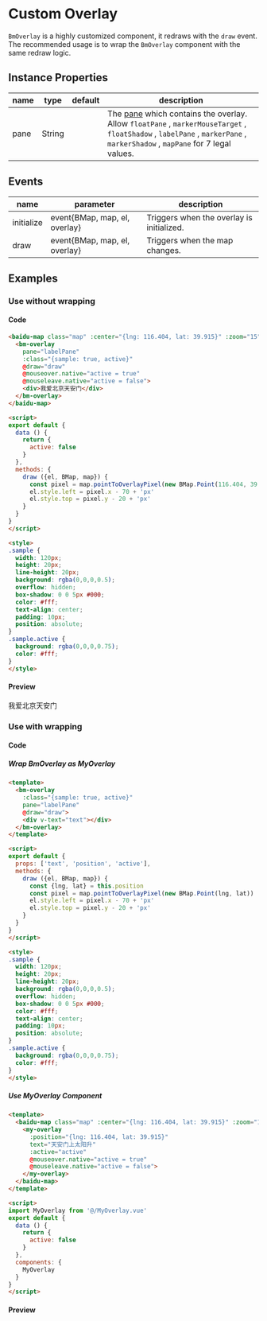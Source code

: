 # Custom Overlay

`BmOverlay` is a highly customized component, it redraws with the `draw` event. The recommended usage is to wrap the `BmOverlay` component with the same redraw logic.

## Instance Properties

|name|type|default|description|
|------|-----|-----|----|
|pane|String||The [pane](http://lbsyun.baidu.com/cms/jsapi/class/jsapi_reference.html#a3b1) which contains the overlay. Allow `floatPane` , `markerMouseTarget` , `floatShadow` , `labelPane` , `markerPane` , `markerShadow` , `mapPane` for 7 legal values.|

## Events

|name|parameter|description|
|------|-----|----|
|initialize|event{BMap, map, el, overlay}|Triggers when the overlay is initialized.|
|draw|event{BMap, map, el, overlay}|Triggers when the map changes.|

## Examples

### Use without wrapping

#### Code

```html
<baidu-map class="map" :center="{lng: 116.404, lat: 39.915}" :zoom="15">
  <bm-overlay
    pane="labelPane"
    :class="{sample: true, active}"
    @draw="draw"
    @mouseover.native="active = true"
    @mouseleave.native="active = false">
    <div>我爱北京天安门</div>
  </bm-overlay>
</baidu-map>

<script>
export default {
  data () {
    return {
      active: false
    }
  },
  methods: {
    draw ({el, BMap, map}) {
      const pixel = map.pointToOverlayPixel(new BMap.Point(116.404, 39.915))
      el.style.left = pixel.x - 70 + 'px'
      el.style.top = pixel.y - 20 + 'px'
    }
  }
}
</script>

<style>
.sample {
  width: 120px;
  height: 20px;
  line-height: 20px;
  background: rgba(0,0,0,0.5);
  overflow: hidden;
  box-shadow: 0 0 5px #000;
  color: #fff;
  text-align: center;
  padding: 10px;
  position: absolute;
}
.sample.active {
  background: rgba(0,0,0,0.75);
  color: #fff;
}
</style>
```

#### Preview

<doc-preview>
  <baidu-map class="map" :center="{lng: 116.404, lat: 39.915}" :zoom="15">
    <bm-overlay
      pane="labelPane"
      :class="{sample: true, active}"
      @draw="draw"
      @mouseover.native="active = true"
      @mouseleave.native="active = false">
      <div>我爱北京天安门</div>
    </bm-overlay>
  </baidu-map>
</doc-preview>

### Use with wrapping

#### Code

##### Wrap BmOverlay as MyOverlay

```html
<template>
  <bm-overlay
    :class="{sample: true, active}"
    pane="labelPane"
    @draw="draw">
    <div v-text="text"></div>
  </bm-overlay>
</template>

<script>
export default {
  props: ['text', 'position', 'active'],
  methods: {
    draw ({el, BMap, map}) {
      const {lng, lat} = this.position
      const pixel = map.pointToOverlayPixel(new BMap.Point(lng, lat))
      el.style.left = pixel.x - 70 + 'px'
      el.style.top = pixel.y - 20 + 'px'
    }
  }
}
</script>

<style>
.sample {
  width: 120px;
  height: 20px;
  line-height: 20px;
  background: rgba(0,0,0,0.5);
  overflow: hidden;
  box-shadow: 0 0 5px #000;
  color: #fff;
  text-align: center;
  padding: 10px;
  position: absolute;
}
.sample.active {
  background: rgba(0,0,0,0.75);
  color: #fff;
}
</style>
```

##### Use MyOverlay Component

```html
<template>
  <baidu-map class="map" :center="{lng: 116.404, lat: 39.915}" :zoom="15">
    <my-overlay
      :position="{lng: 116.404, lat: 39.915}"
      text="天安门上太阳升"
      :active="active"
      @mouseover.native="active = true"
      @mouseleave.native="active = false">
    </my-overlay>
  </baidu-map>
</template>

<script>
import MyOverlay from '@/MyOverlay.vue'
export default {
  data () {
    return {
      active: false
    }
  },
  components: {
    MyOverlay
  }
}
</script>
```

#### Preview

<doc-preview>
  <baidu-map class="map" :center="{lng: 116.404, lat: 39.915}" :zoom="15">
    <my-overlay
      :position="{lng: 116.404, lat: 39.915}"
      text="天安门上太阳升"
      :active="active"
      @mouseover.native="active = true"
      @mouseleave.native="active = false">
    </my-overlay>
  </baidu-map>
</doc-preview>

<script>
import Vue from 'vue'

const MyOverlay = Vue.extend({
  render (h) {
    return h('bm-overlay', {
      class: {
        sample: true,
        active: this.active
      },
      props: {
        pane: 'labelPane'
      },
      on: {
        draw: this.draw
      }
    }, [
      h('div', this.text)
    ])
  },
  props: ['text', 'position', 'active'],
  methods: {
    draw ({el, BMap, map}) {
      const {lng, lat} = this.position
      const pixel = map.pointToOverlayPixel(new BMap.Point(lng, lat))
      el.style.left = pixel.x - 70 + 'px'
      el.style.top = pixel.y - 20 + 'px'
    }
  }
})

export default {
  data () {
    return {
      active: false
    }
  },
  components: {
    MyOverlay
  },
  methods: {
    draw ({el, BMap, map}) {
      const pixel = map.pointToOverlayPixel(new BMap.Point(116.404, 39.915))
      el.style.left = pixel.x - 70 + 'px'
      el.style.top = pixel.y - 20 + 'px'
    }
  }
}
</script>

<style lang="stylus">
.sample
  width 120px
  height 20px
  line-height 20px
  background rgba(0, 0, 0, .5)
  overflow hidden
  box-shadow 0 0 5px black
  color white
  text-align center
  padding 10px
  position absolute
  &.active
    background rgba(0, 0, 0, .75)
    color white
</style>
